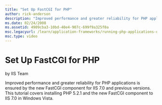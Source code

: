 ```yaml
---
title: "Set Up FastCGI for PHP"
author: rick-anderson
description: "Improved performance and greater reliability for PHP applications is ensured by the new FastCGI component for IIS 7.0 and previous versions. This tutorial co..."
ms.date: 02/24/2008
ms.assetid: 4909cba3-10bd-40e4-907c-699f9a325f0a
msc.legacyurl: /learn/application-frameworks/running-php-applications-on-iis/set-up-fastcgi-for-php
msc.type: video
---
```

# Set Up FastCGI for PHP

by IIS Team

Improved performance and greater reliability for PHP applications is ensured by the new FastCGI component for IIS 7.0 and previous versions. This tutorial covers installing PHP 5.2.1 and the new FastCGI component to IIS 7.0 in Windows Vista.
